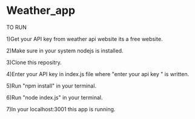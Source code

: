 # Weather_app


TO RUN 

1)Get your API key from weather api website its a free website.

2)Make sure in your system nodejs is installed.

3)Clone this repositry.

4)Enter your API key in index.js file where "enter your api key " is written.

5)Run "npm install" in your terminal.

6)Run "node index.js" in your terminal.

7)In your localhost:3001 this app is running.